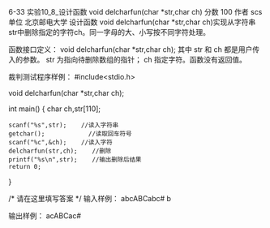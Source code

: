 6-33 实验10_8_设计函数 void delcharfun(char *str,char ch)
分数 100
作者 scs
单位 北京邮电大学
设计函数 void delcharfun(char *str,char ch)实现从字符串str中删除指定的字符ch。同一字母的大、小写按不同字符处理。

函数接口定义：
void delcharfun(char *str,char ch);
其中 str 和 ch 都是用户传入的参数。 str 为指向待删除数组的指针； ch 指定字符。函数没有返回值。

裁判测试程序样例：
#include<stdio.h>

void delcharfun(char *str,char ch);
 
int main()
{
    char    ch,str[110];
    
    scanf("%s",str);    //读入字符串 
    getchar();            //读取回车符号 
    scanf("%c",&ch);    //读入字符 
    delcharfun(str,ch);    //删除 
    printf("%s\n",str);    //输出删除后结果 
    return 0;    
}

/* 请在这里填写答案 */
输入样例：
abcABCabc#
b

输出样例：
acABCac#

